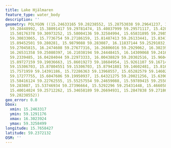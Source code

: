 ```yaml
---
title: Lake Hjälmaren
feature_type: water_body
description: ''
geometry: POLYGON ((15.24633165 59.28238552, 15.28753038 59.29641237, 15.37130113
  59.28448992, 15.38091417 59.29781474, 15.40837999 59.29571117, 15.42897935 59.29360746,
  15.50176378 59.30973252, 15.58004136 59.32584994, 15.65831895 59.2985159, 15.74346299
  59.30833065, 15.7736754 59.27186159, 15.81487413 59.26133441, 15.8341002 59.27607155,
  15.89452501 59.280281, 15.9879088 59.283087, 16.11837144 59.25291032, 16.13759752
  59.27045815, 16.2474608 59.27677316, 16.26806016 59.2929062, 16.30239244 59.290101,
  16.26531358 59.25080397, 16.21038194 59.24448415, 16.14309068 59.24167496, 16.08953233
  59.2339485, 16.04284044 59.22973333, 16.00438829 59.20302516, 15.96044298 59.21075862,
  15.89727159 59.19036663, 15.86019273 59.18684954, 15.9261107 59.16714713, 15.92199083
  59.15306703, 15.87804551 59.15306703, 15.87941881 59.14602481, 15.81624742 59.12911756,
  15.7571959 59.14391186, 15.72286363 59.13968557, 15.65282579 59.14602481, 15.60888048
  59.17277755, 15.6047606 59.19950937, 15.64321275 59.20021256, 15.63909288 59.21849033,
  15.58416124 59.22762555, 15.55257554 59.24659088, 15.59789415 59.25501654, 15.56356187
  59.283087, 15.53746934 59.27396664, 15.5292296 59.25431448, 15.46605821 59.2472931,
  15.40014024 59.25712262, 15.34658189 59.26694931, 15.2847838 59.27186159, 15.24633165
  59.28238552))
geo_error: 0.0
bbox:
  xmin: 15.2463317
  ymin: 59.1291176
  xmax: 16.3023924
  ymax: 59.3258499
longitude: 15.7658427
latitude: 59.2372132
OSM: ''
---
```

